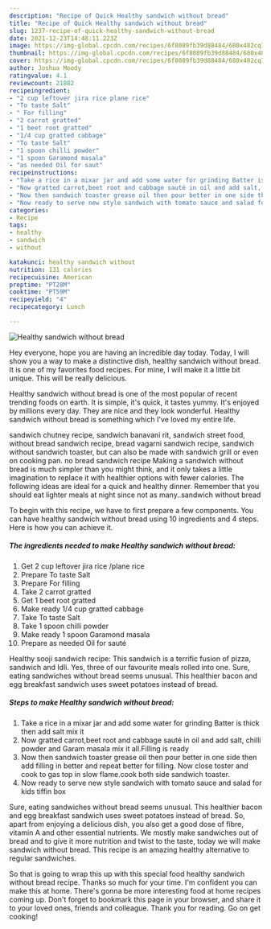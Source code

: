 ```yaml
---
description: "Recipe of Quick Healthy sandwich without bread"
title: "Recipe of Quick Healthy sandwich without bread"
slug: 1237-recipe-of-quick-healthy-sandwich-without-bread
date: 2021-12-23T14:48:11.223Z
image: https://img-global.cpcdn.com/recipes/6f8089fb39d88484/680x482cq70/healthy-sandwich-without-bread-recipe-main-photo.jpg
thumbnail: https://img-global.cpcdn.com/recipes/6f8089fb39d88484/680x482cq70/healthy-sandwich-without-bread-recipe-main-photo.jpg
cover: https://img-global.cpcdn.com/recipes/6f8089fb39d88484/680x482cq70/healthy-sandwich-without-bread-recipe-main-photo.jpg
author: Joshua Moody
ratingvalue: 4.1
reviewcount: 21882
recipeingredient:
- "2 cup leftover jira rice plane rice"
- "To taste Salt"
- " For filling"
- "2 carrot gratted"
- "1 beet root gratted"
- "1/4 cup gratted cabbage"
- "To taste Salt"
- "1 spoon chilli powder"
- "1 spoon Garamond masala"
- "as needed Oil for saut"
recipeinstructions:
- "Take a rice in a mixar jar and add some water for grinding Batter is thick then add salt mix it"
- "Now gratted carrot,beet root and cabbage sauté in oil and add salt, chilli powder and Garam masala mix it all.Filling is ready"
- "Now then sandwich toaster grease oil then pour better in one side then add filling in better and repeat better for filling. Now close toster and cook to gas top in slow flame.cook both side sandwich toaster."
- "Now ready to serve new style sandwich with tomato sauce and salad for kids tiffin box"
categories:
- Recipe
tags:
- healthy
- sandwich
- without

katakunci: healthy sandwich without 
nutrition: 131 calories
recipecuisine: American
preptime: "PT28M"
cooktime: "PT59M"
recipeyield: "4"
recipecategory: Lunch

---
```



![Healthy sandwich without bread](https://img-global.cpcdn.com/recipes/6f8089fb39d88484/680x482cq70/healthy-sandwich-without-bread-recipe-main-photo.jpg)

Hey everyone, hope you are having an incredible day today. Today, I will show you a way to make a distinctive dish, healthy sandwich without bread. It is one of my favorites food recipes. For mine, I will make it a little bit unique. This will be really delicious.

Healthy sandwich without bread is one of the most popular of recent trending foods on earth. It is simple, it's quick, it tastes yummy. It's enjoyed by millions every day. They are nice and they look wonderful. Healthy sandwich without bread is something which I've loved my entire life.

sandwich chutney recipe, sandwich banavani rit, sandwich street food, without bread sandwich recipe, bread vagarni sandwich recipe, sandwich without sandwich toaster, but can also be made with sandwich grill or even on cooking pan. no bread sandwich recipe Making a sandwich without bread is much simpler than you might think, and it only takes a little imagination to replace it with healthier options with fewer calories. The following ideas are ideal for a quick and healthy dinner. Remember that you should eat lighter meals at night since not as many..sandwich without bread


To begin with this recipe, we have to first prepare a few components. You can have healthy sandwich without bread using 10 ingredients and 4 steps. Here is how you can achieve it.

<!--inarticleads1-->

##### The ingredients needed to make Healthy sandwich without bread:

1. Get 2 cup leftover jira rice /plane rice
1. Prepare To taste Salt
1. Prepare  For filling
1. Take 2 carrot gratted
1. Get 1 beet root gratted
1. Make ready 1/4 cup gratted cabbage
1. Take To taste Salt
1. Take 1 spoon chilli powder
1. Make ready 1 spoon Garamond masala
1. Prepare as needed Oil for sauté


Healthy sooji sandwich recipe: This sandwich is a terrific fusion of pizza, sandwich and Idli. Yes, three of our favourite meals rolled into one. Sure, eating sandwiches without bread seems unusual. This healthier bacon and egg breakfast sandwich uses sweet potatoes instead of bread. 

<!--inarticleads2-->

##### Steps to make Healthy sandwich without bread:

1. Take a rice in a mixar jar and add some water for grinding Batter is thick then add salt mix it
1. Now gratted carrot,beet root and cabbage sauté in oil and add salt, chilli powder and Garam masala mix it all.Filling is ready
1. Now then sandwich toaster grease oil then pour better in one side then add filling in better and repeat better for filling. Now close toster and cook to gas top in slow flame.cook both side sandwich toaster.
1. Now ready to serve new style sandwich with tomato sauce and salad for kids tiffin box


Sure, eating sandwiches without bread seems unusual. This healthier bacon and egg breakfast sandwich uses sweet potatoes instead of bread. So, apart from enjoying a delicious dish, you also get a good dose of fibre, vitamin A and other essential nutrients. We mostly make sandwiches out of bread and to give it more nutrition and twist to the taste, today we will make sandwich without bread. This recipe is an amazing healthy alternative to regular sandwiches. 

So that is going to wrap this up with this special food healthy sandwich without bread recipe. Thanks so much for your time. I'm confident you can make this at home. There's gonna be more interesting food at home recipes coming up. Don't forget to bookmark this page in your browser, and share it to your loved ones, friends and colleague. Thank you for reading. Go on get cooking!
